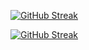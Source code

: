 [![GitHub Streak](https://streak-stats.demolab.com?user=nel0029&theme=youtube-dark&mode=weekly&exclude_days=Sun&card_width=1020)](https://git.io/streak-stats)

[![GitHub Streak](https://streak-stats.demolab.com?user=nel0029&theme=youtube-dark&exclude_days=Sun)](https://git.io/streak-stats)
